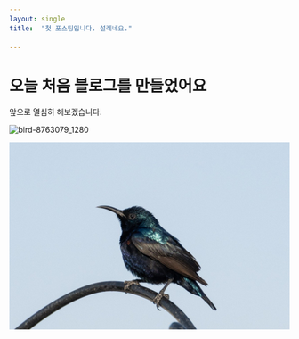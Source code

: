 ```yaml
---
layout: single
title:  "첫 포스팅입니다. 설레네요."

---
```


# 오늘 처음 블로그를 만들었어요

앞으로 열심히 해보겠습니다.

![bird-8763079_1280](C:\Repository\GitHubBlog\weinhooney.github.io\images\2024-05-22-first\bird-8763079_1280.jpg)

![bird-8763079_1280](\images\2024-05-22-first\bird-8763079_1280.jpg)
